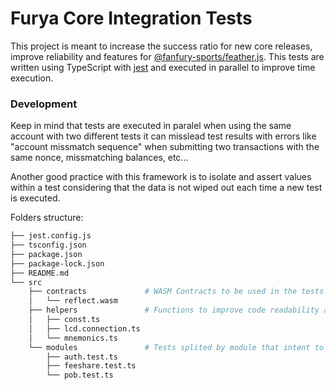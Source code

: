 # Furya Core Integration Tests

This project is meant to increase the success ratio for new core releases, improve reliability and features for [@fanfury-sports/feather.js](https://github.com/fanfury-sports/feather.js). This tests are written using TypeScript with [jest](https://jestjs.io/) and executed in parallel to improve time execution.


### Development

Keep in mind that tests are executed in paralel when using the same account with two different tests it can misslead test results with errors like "account missmatch sequence" when submitting two transactions with the same nonce, missmatching balances, etc... 

Another good practice with this framework is to isolate and assert values within a test considering that the data is not wiped out each time a new test is executed.


Folders structure:
```sh
├── jest.config.js
├── tsconfig.json
├── package.json
├── package-lock.json
├── README.md
└── src
    ├── contracts             # WASM Contracts to be used in the tests.
    │   └── reflect.wasm
    ├── helpers               # Functions to improve code readability and avoid duplications.
    │   ├── const.ts
    │   ├── lcd.connection.ts
    │   └── mnemonics.ts
    └── modules               # Tests splited by module that intent to test.
        ├── auth.test.ts
        ├── feeshare.test.ts
        └── pob.test.ts
 
```